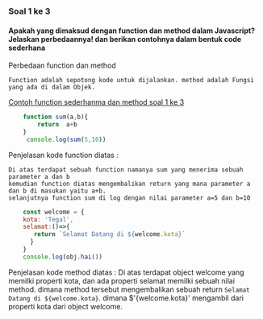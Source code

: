 ### Soal 1 ke 3
#### Apakah yang dimaksud dengan function dan method dalam Javascript? Jelaskan perbedaannya! dan berikan contohnya dalam bentuk code sederhana

Perbedaan function dan method

 ```Function adalah sepotong kode untuk dijalankan. method adalah Fungsi yang ada di dalam Objek.```

[Contoh function sederhanma dan method soal 1 ke 3](https://playcode.io/737201/)

```javascript
    function sum(a,b){
        return  a+b
    }
     console.log(sum(5,10))
```
Penjelasan kode function diatas :

    Di atas terdapat sebuah function namanya sum yang menerima sebuah parameter a dan b
    kemudian function diatas mengembalikan return yang mana parameter a dan b di masukan yaitu a+b.
    selanjutnya function sum di log dengan nilai parameter a=5 dan b=10

```javascript
    const welcome = {
    kota: 'Tegal',
    selamat:()=>{
       return `Selamat Datang di ${welcome.kota}`
      }
    }
    console.log(obj.hai())
```
Penjelasan kode method diatas :
    Di atas terdapat object welcome yang memilki properti kota, dan ada properti selamat 
    memilki sebuah nilai method. dimana method tersebut mengembalikan sebuah return `Selamat Datang di ${welcome.kota}`.
    dimana $'{welcome.kota}' mengambil dari properti kota dari object welcome.


